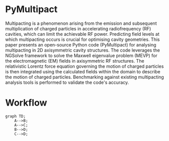 # PyMultipact

Multipacting is a phenomenon arising from the emission and subsequent multiplication of charged 
particles in accelerating radiofrequency (RF) cavities, which can limit the achievable RF power. 
Predicting field levels at which multipacting occurs is crucial for optimising cavity geometries. 
This paper presents an open-source Python code (PyMultipact) for analysing multipacting 
in 2D axisymmetric cavity structures. The code leverages the NGSolve framework to solve the 
Maxwell eigenvalue problem (MEVP) for the electromagnetic (EM) fields in axisymmetric RF structures.
The relativistic Lorentz force equation governing the motion of charged particles is then integrated 
using the calculated fields within the domain to describe the motion of charged particles. 
Benchmarking against existing multipacting analysis tools is performed to validate the code's accuracy.

# Workflow


```mermaid
graph TD;
    A-->B;
    A-->C;
    B-->D;
    C-->D;
```
